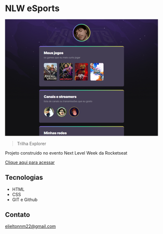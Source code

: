 # NLW eSports 

![preview](./.github/preview.png)

> Trilha Explorer

Projeto construido no evento Next Level Week da Rocketseat

[Clique aqui para acessar](https://ielikos.github.io/nlw-esports-explorer/)

## Tecnologias

- HTML
- CSS
- GIT e Github

## Contato

elieltonnm22@gmail.com